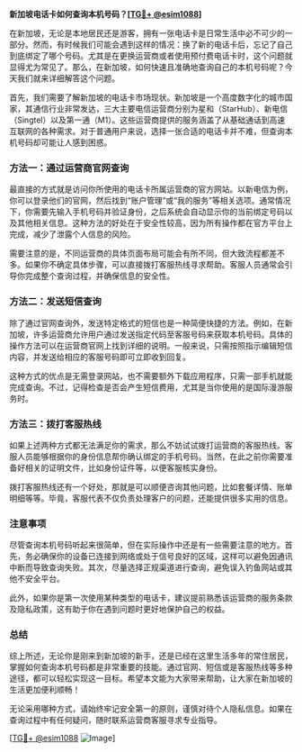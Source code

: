 **新加坡电话卡如何查询本机号码？[[TG💪+ @esim1088](https://t.me/s/esim1088)]**

在新加坡，无论是本地居民还是游客，拥有一张电话卡是日常生活中必不可少的一部分。然而，有时候我们可能会遇到这样的情况：换了新的电话卡后，忘记了自己到底绑定了哪个号码。尤其是在更换运营商或者使用预付费电话卡时，这个问题就显得尤为常见了。那么，在新加坡，如何快速且准确地查询自己的本机号码呢？今天我们就来详细解答这个问题。

首先，我们需要了解新加坡的电话卡市场现状。新加坡是一个高度数字化的城市国家，其通信行业非常发达，三大主要电信运营商分别为星和（StarHub）、新电信（Singtel）以及第一通（M1）。这些运营商提供的服务涵盖了从基础通话到高速互联网的各种需求。对于普通用户来说，选择一张合适的电话卡并不难，但查询本机号码却可能让人感到困惑。

### 方法一：通过运营商官网查询

最直接的方式就是访问你所使用的电话卡所属运营商的官方网站。以新电信为例，你可以登录他们的官网，然后找到“账户管理”或“我的服务”等相关选项。通常情况下，你需要先输入手机号码并验证身份，之后系统会自动显示你的当前绑定号码以及其他相关信息。这种方法的好处在于安全性较高，因为所有操作都在官方平台上完成，减少了泄露个人信息的风险。

需要注意的是，不同运营商的具体页面布局可能会有所不同，但大致流程都差不多。如果你不确定具体步骤，可以直接拨打客服热线寻求帮助。客服人员通常会引导你完成整个查询过程，并确保信息的安全性。

### 方法二：发送短信查询

除了通过官网查询外，发送特定格式的短信也是一种简便快捷的方法。例如，在新加坡，许多运营商允许用户通过发送指定代码至客服号码来获取本机号码。具体的操作方法可以在运营商官网上找到详细的说明。一般来说，只需按照指示编辑短信内容，并发送给相应的客服号码即可立即收到回复。

这种方式的优点是无需登录网站，也不需要额外下载应用程序，只需一部手机就能完成查询。不过，记得检查是否会产生短信费用，尤其是当你使用的是国际漫游服务时。

### 方法三：拨打客服热线

如果上述两种方式都无法满足你的需求，那么不妨试试拨打运营商的客服热线。客服人员能够根据你的身份信息帮你确认绑定的手机号码。当然，在此之前你需要准备好相关的证明文件，比如身份证件等，以便客服核实身份。

拨打客服热线还有一个好处，那就是可以顺便咨询其他问题，比如套餐详情、账单明细等等。毕竟，客服代表不仅负责处理客户的问题，还能提供很多实用的信息。

### 注意事项

尽管查询本机号码听起来很简单，但在实际操作中还是有一些需要注意的地方。首先，务必确保你的设备已连接到网络或处于信号良好的区域，这样可以避免因通讯中断而导致查询失败。其次，尽量选择正规渠道进行查询，避免误入钓鱼网站或其他不安全平台。

此外，如果你是第一次使用某种类型的电话卡，建议提前熟悉该运营商的服务条款及隐私政策，这有助于你在遇到问题时更好地保护自己的权益。

### 总结

综上所述，无论你是刚来到新加坡的新手，还是已经在这里生活多年的常住居民，掌握如何查询本机号码都是非常重要的技能。通过官网、短信或是客服热线等多种途径，都可以轻松实现这一目标。希望本文能为大家带来帮助，让大家在新加坡的生活更加便利顺畅！

无论采用哪种方式，请始终牢记安全第一的原则，谨慎对待个人隐私信息。如果在查询过程中有任何疑问，随时联系运营商客服寻求专业指导。

[[TG💪+ @esim1088](https://t.me/s/esim1088) ![Image](https://i.postimg.cc/4NQfJmqS/Snipaste-2025-05-13-00-14-12.png)]
